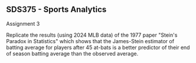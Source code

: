 ## SDS375 - Sports Analytics

Assignment 3

Replicate the results (using 2024 MLB data) of the 1977 paper "Stein's Paradox in Statistics" which shows that the James-Stein estimator of batting average for players after 45 at-bats is a better predictor of their end of season batting average than the observed average.
